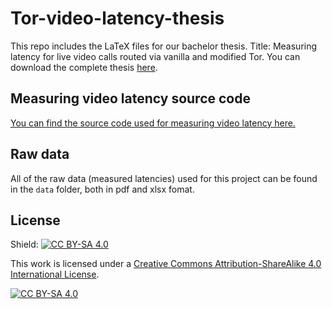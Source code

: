 # Tor-video-latency-thesis
This repo includes the LaTeX files for our bachelor thesis. Title: Measuring latency for live video calls routed via vanilla and modified Tor. You can download the complete thesis [here](http://kth.diva-portal.org/smash/record.jsf?pid=diva2%3A1596640&dswid=-6261).

## Measuring video latency source code
[You can find the source code used for measuring video latency here.](https://github.com/akerfel/video-latency-analyzer)

## Raw data
All of the raw data (measured latencies) used for this project can be found in the `data` folder, both in pdf and xlsx fomat.

## License
Shield: [![CC BY-SA 4.0][cc-by-sa-shield]][cc-by-sa]

This work is licensed under a
[Creative Commons Attribution-ShareAlike 4.0 International License][cc-by-sa].

[![CC BY-SA 4.0][cc-by-sa-image]][cc-by-sa]

[cc-by-sa]: http://creativecommons.org/licenses/by-sa/4.0/
[cc-by-sa-image]: https://licensebuttons.net/l/by-sa/4.0/88x31.png
[cc-by-sa-shield]: https://img.shields.io/badge/License-CC%20BY--SA%204.0-lightgrey.svg
